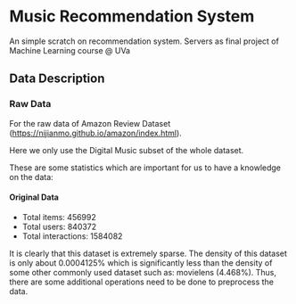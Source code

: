 # Music Recommendation System

An simple scratch on recommendation system. Servers as final project of Machine Learning course @ UVa

## Data Description

### Raw Data

For the raw data of Amazon Review Dataset (https://nijianmo.github.io/amazon/index.html).        

Here we only use the Digital Music subset of the whole dataset.     

These are some statistics which are important for us to have a knowledge on the data:

#### Original Data

* Total items: 456992
* Total users: 840372
* Total interactions: 1584082

It is clearly that this dataset is extremely sparse. The density of this dataset is only about 0.0004125% which is significantly less than the density of some other commonly used dataset such as: movielens (4.468%). Thus, there are some additional operations need to be done to preprocess the data.